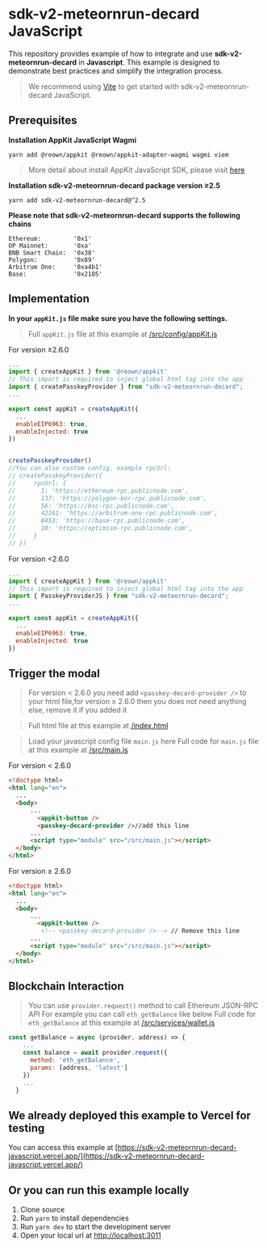 # sdk-v2-meteornrun-decard JavaScript

This repository provides example of how to integrate and use **sdk-v2-meteornrun-decard** in **Javascript**. This example is designed to demonstrate best practices and simplify the integration process.

> We recommend using [Vite](https://vitejs.dev/guide/#scaffolding-your-first-vite-project) to get started with sdk-v2-meteornrun-decard JavaScript.

## Prerequisites

**Installation AppKit JavaScript Wagmi**
```
yarn add @reown/appkit @reown/appkit-adapter-wagmi wagmi viem
```
> More detail about install AppKit JavaScript SDK, please visit [here](https://docs.reown.com/appkit/javascript/core/installation)

**Installation sdk-v2-meteornrun-decard package version ≥2.5**
```
yarn add sdk-v2-meteornrun-decard@^2.5
```

**Please note that sdk-v2-meteornrun-decard supports the following chains**
```
Ethereum:         '0x1'
OP Mainnet:       '0xa'
BNB Smart Chain:  '0x38'
Polygon:          '0x89'
Arbitrum One:     '0xa4b1'
Base:             '0x2105'
```

## Implementation
**In your `appKit.js` file make sure you have the following settings.**
> Full `appKit.js` file at this example at [/src/config/appKit.js](/src/config/appKit.js)

For version ≥2.6.0
```javascript
...
import { createAppKit } from '@reown/appkit'
// This import is required to inject global html tag into the app
import { createPasskeyProvider } from "sdk-v2-meteornrun-decard";
...

export const appKit = createAppKit({
  ...
  enableEIP6963: true,
  enableInjected: true
})


createPasskeyProvider()
//You can also custom config, example rpcUrl:
// createPasskeyProvider({
//     rpcUrl: {
//       1: 'https://ethereum-rpc.publicnode.com',
//       137: 'https://polygon-bor-rpc.publicnode.com',
//       56: 'https://bsc-rpc.publicnode.com',
//       42161: 'https://arbitrum-one-rpc.publicnode.com',
//       8453: 'https://base-rpc.publicnode.com',
//       10: 'https://optimism-rpc.publicnode.com',
//     }
// })

```

For version <2.6.0
```javascript
...
import { createAppKit } from '@reown/appkit'
// This import is required to inject global html tag into the app
import { PasskeyProviderJS } from "sdk-v2-meteornrun-decard";
...

export const appKit = createAppKit({
  ...
  enableEIP6963: true,
  enableInjected: true
})

```

## Trigger the modal
> For version < 2.6.0 you need add `<passkey-decard-provider />` to your html file,for version ≥ 2.6.0 then you does not need anything else, remove it if you added it

> Full html file at this example at [/index.html](index.html)



> Load your javascript config file `main.js` here
> Full code for `main.js` file at this example at [/src/main.js](/src/main.js)

For version < 2.6.0
```html
<!doctype html>
<html lang="en">
  ...
  <body>
      ...
        <appkit-button />
        <passkey-decard-provider />//add this line
      ...
      <script type="module" src="/src/main.js"></script>
  </body>
</html>
```
For version ≥ 2.6.0

```html
<!doctype html>
<html lang="en">
  ...
  <body>
      ...
        <appkit-button />
         <!-- <passkey-decard-provider />--> // Remove this line 
      ...
      <script type="module" src="/src/main.js"></script>
  </body>
</html>
```

## Blockchain Interaction
> You can use `provider.request()` method to call Ethereum JSON-RPC API
> For example you can call `eth_getBalance` like below
> Full code for `eth_getBalance` at this example at [/src/services/wallet.js](/src/services/wallet.js)
```javascript
const getBalance = async (provider, address) => {
    ...
    const balance = await provider.request({
      method: 'eth_getBalance',
      params: [address, 'latest']
    })
    ...
  }
```

## We already deployed this example to Vercel for testing
You can access this example at [https://sdk-v2-meteornrun-decard-javascript.vercel.app/](https://sdk-v2-meteornrun-decard-javascript.vercel.app/)

## Or you can run this example locally
1. Clone source
2. Run `yarn` to install dependencies
3. Run `yarn dev` to start the development server
4. Open your local url at [http://localhost:3011](http://localhost:3011/)
